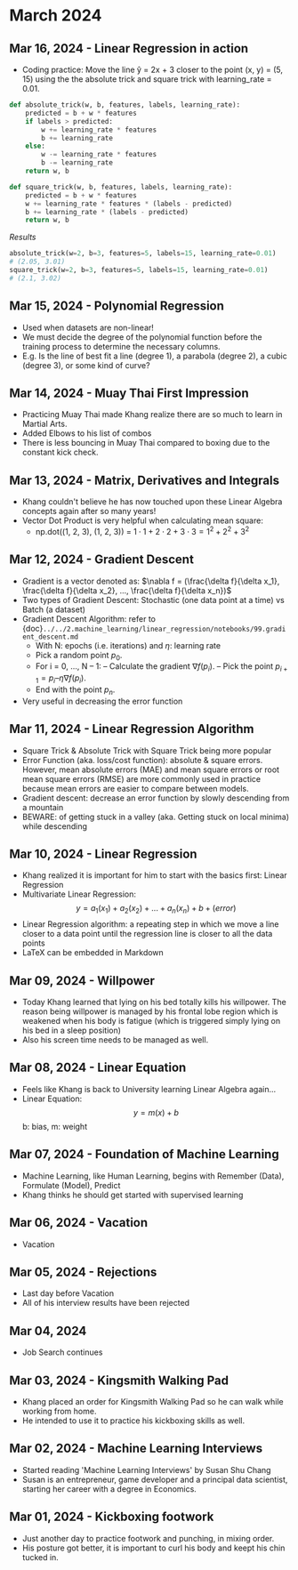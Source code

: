 # March 2024

## Mar 16, 2024 - Linear Regression in action

- Coding practice: Move the line ŷ = 2x + 3 closer to the point (x, y) = (5, 15) using the the absolute trick and square trick with learning_rate = 0.01.

```py
def absolute_trick(w, b, features, labels, learning_rate):
    predicted = b + w * features
    if labels > predicted:
        w += learning_rate * features
        b += learning_rate
    else:
        w -= learning_rate * features
        b -= learning_rate
    return w, b

def square_trick(w, b, features, labels, learning_rate):
    predicted = b + w * features
    w += learning_rate * features * (labels - predicted)
    b += learning_rate * (labels - predicted)
    return w, b
```

*Results*

```py
absolute_trick(w=2, b=3, features=5, labels=15, learning_rate=0.01)
# (2.05, 3.01)
square_trick(w=2, b=3, features=5, labels=15, learning_rate=0.01)
# (2.1, 3.02)
```

## Mar 15, 2024 - Polynomial Regression

- Used when datasets are non-linear!
- We must decide the degree of the polynomial function before the training process to determine the necessary columns.
- E.g. Is the line of best fit a line (degree 1), a parabola (degree 2), a cubic (degree 3), or some kind of curve?

## Mar 14, 2024 - Muay Thai First Impression

- Practicing Muay Thai made Khang realize there are so much to learn in Martial Arts.
- Added Elbows to his list of combos
- There is less bouncing in Muay Thai compared to boxing due to the constant kick check.

## Mar 13, 2024 - Matrix, Derivatives and Integrals

- Khang couldn't believe he has now touched upon these Linear Algebra concepts again after so many years!
- Vector Dot Product is very helpful when calculating mean square:
  - np.dot((1, 2, 3), (1, 2, 3)) = $1\cdot{1} + 2\cdot{2} + 3\cdot{3} = 1^2 + 2^2 + 3^2$

## Mar 12, 2024 - Gradient Descent

- Gradient is a vector denoted as: $\nabla f = (\frac{\delta f}{\delta x_1}, \frac{\delta f}{\delta x_2}, ..., \frac{\delta f}{\delta x_n})$
- Two types of Gradient Descent: Stochastic (one data point at a time) vs Batch (a dataset)
- Gradient Descent Algorithm: refer to {doc}`../../2.machine_learning/linear_regression/notebooks/99.gradient_descent.md`
  - With N: epochs (i.e. iterations) and $\eta$: learning rate
  - Pick a random point $p_0$.
  - For i = 0, …, N – 1:
    – Calculate the gradient $\nabla f(p_i)$.
    – Pick the point $p_{i+1} = p_i – \eta\nabla f(p_i)$.
  - End with the point $p_n$.
- Very useful in decreasing the error function

## Mar 11, 2024 - Linear Regression Algorithm

- Square Trick & Absolute Trick with Square Trick being more popular
- Error Function (aka. loss/cost function): absolute & square errors. However, mean absolute errors (MAE) and mean square errors or root mean square errors (RMSE) are more commonly used in practice because mean errors are easier to compare between models.
- Gradient descent: decrease an error function by slowly descending from a mountain
- BEWARE: of getting stuck in a valley (aka. Getting stuck on local minima) while descending

## Mar 10, 2024 - Linear Regression

- Khang realized it is important for him to start with the basics first: Linear Regression
- Multivariate Linear Regression: $$y = a_1(x_1) + a_2(x_2) + ... + a_n(x_n) + b + (error)$$
- Linear Regression algorithm: a repeating step in which we move a line closer to a data point until the regression line is closer to all the data points
- LaTeX can be embedded in Markdown

## Mar 09, 2024 - Willpower

- Today Khang learned that lying on his bed totally kills his willpower. The reason being willpower is managed by his frontal lobe region which is weakened when his body is fatigue (which is triggered simply lying on his bed in a sleep position)
- Also his screen time needs to be managed as well.

## Mar 08, 2024 - Linear Equation

- Feels like Khang is back to University learning Linear Algebra again...
- Linear Equation: $$y = m(x) + b$$
b: bias, m: weight

## Mar 07, 2024 - Foundation of Machine Learning

- Machine Learning, like Human Learning, begins with Remember (Data), Formulate (Model), Predict
- Khang thinks he should get started with supervised learning

## Mar 06, 2024 - Vacation

- Vacation

## Mar 05, 2024 - Rejections

- Last day before Vacation
- All of his interview results have been rejected

## Mar 04, 2024

- Job Search continues

## Mar 03, 2024 - Kingsmith Walking Pad

- Khang placed an order for Kingsmith Walking Pad so he can walk while working from home.
- He intended to use it to practice his kickboxing skills as well.

## Mar 02, 2024 - Machine Learning Interviews

- Started reading 'Machine Learning Interviews' by Susan Shu Chang
- Susan is an entrepreneur, game developer and a principal data scientist, starting her career with a degree in Economics.

## Mar 01, 2024 - Kickboxing footwork

- Just another day to practice footwork and punching, in mixing order.
- His posture got better, it is important to curl his body and keept his chin tucked in.
